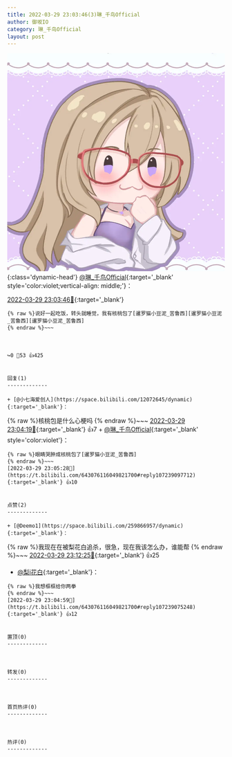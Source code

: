 ```yaml
---
title: 2022-03-29 23:03:46(3)琳_千鸟Official
author: 御坂IO
category: 琳_千鸟Official
layout: post
---
```


![img](/images/c0a88f85ebd0d056f37b114e0748e69556c8b488.jpg){:class='dynamic-head'}
[@琳_千鸟Official](https://space.bilibili.com/1620923329/dynamic){:target='_blank' style='color:violet;vertical-align: middle;'}：

[2022-03-29 23:03:46🔗](https://t.bilibili.com/643076116049821700){:target='_blank'}

~~~
{% raw %}说好一起吃饭，转头就睡觉，我有核桃包了[暹罗猫小豆泥_苦鲁西][暹罗猫小豆泥_苦鲁西][暹罗猫小豆泥_苦鲁西]
{% endraw %}~~~



↪️0 💬53 👍425


回复(1)
-------------

+ [@小七海爱创人](https://space.bilibili.com/12072645/dynamic){:target='_blank'}：
~~~
{% raw %}核桃包是什么心梗吗
{% endraw %}~~~
[2022-03-29 23:04:19🔗](https://t.bilibili.com/643076116049821700#reply107238950784){:target='_blank'} 👍7
    + [@琳_千鸟Official](https://space.bilibili.com/1620923329/dynamic){:target='_blank' style='color:violet'}：
~~~
{% raw %}眼睛哭肿成核桃包了[暹罗猫小豆泥_苦鲁西]
{% endraw %}~~~
[2022-03-29 23:05:28🔗](https://t.bilibili.com/643076116049821700#reply107239097712){:target='_blank'} 👍10


点赞(2)
-------------

+ [@Deemo1](https://space.bilibili.com/259866957/dynamic){:target='_blank'}：
~~~
{% raw %}我现在在被梨花白追杀，很急，现在我该怎么办，谁能帮
{% endraw %}~~~
[2022-03-29 23:12:25🔗](https://t.bilibili.com/643076116049821700#reply107240092576){:target='_blank'} 👍25
+ [@梨i花白](https://space.bilibili.com/4859949/dynamic){:target='_blank'}：
~~~
{% raw %}我想框框给你两拳
{% endraw %}~~~
[2022-03-29 23:04:59🔗](https://t.bilibili.com/643076116049821700#reply107239075248){:target='_blank'} 👍12


置顶(0)
-------------



转发(0)
-------------



首页热评(0)
-------------



热评(0)
-------------



